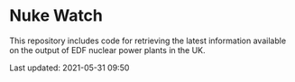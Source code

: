 # Nuke Watch

This repository includes code for retrieving the latest information available on the output of EDF nuclear power plants in the UK.

Last updated: 2021-05-31 09:50